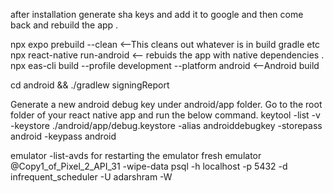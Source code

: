 after installation generate sha keys and add it to google and then come back and rebuild the app .

npx expo prebuild --clean <--This cleans out whatever is in build gradle etc
npx react-native run-android <-- rebuids the app with native dependencies .
npx eas-cli build --profile development --platform android <--Android build

cd android && ./gradlew signingReport

Generate a new android debug key under android/app folder. Go to the root folder of your react native app and run the below command.
keytool -list -v -keystore ./android/app/debug.keystore -alias androiddebugkey -storepass android -keypass android

emulator -list-avds
for restarting the emulator fresh
emulator @Copy1_of_Pixel_2_API_31 -wipe-data
psql -h localhost -p 5432 -d infrequent_scheduler -U adarshram -W

